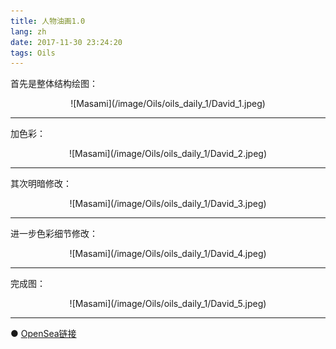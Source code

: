 ```yaml
---
title: 人物油画1.0
lang: zh
date: 2017-11-30 23:24:20
tags: Oils
---
```


首先是整体结构绘图：

<center>![Masami](/image/Oils/oils_daily_1/David_1.jpeg)</center>

----------------------------------------  

加色彩：

<center>![Masami](/image/Oils/oils_daily_1/David_2.jpeg)</center>

----------------------------------------  

其次明暗修改：

<center>![Masami](/image/Oils/oils_daily_1/David_3.jpeg)</center>

----------------------------------------  

进一步色彩细节修改：

<center>![Masami](/image/Oils/oils_daily_1/David_4.jpeg)</center>

----------------------------------------  

完成图：

<center>![Masami](/image/Oils/oils_daily_1/David_5.jpeg)</center>

----------------------------------------  

● [OpenSea链接](https://opensea.io/assets/0x495f947276749ce646f68ac8c248420045cb7b5e/5538608732828411082250453030091092578936762873171210564831323253325650984961 "David in Four")

<nft-card
contractAddress="0x495f947276749ce646f68ac8c248420045cb7b5e"
tokenId="5538608732828411082250453030091092578936762873171210564831323253325650984961">
</nft-card>
<script src="https://unpkg.com/embeddable-nfts/dist/nft-card.min.js"></script>
